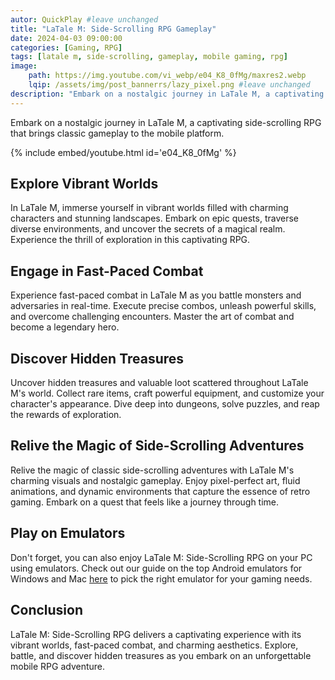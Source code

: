 ```yaml
---
autor: QuickPlay #leave unchanged
title: "LaTale M: Side-Scrolling RPG Gameplay"
date: 2024-04-03 09:00:00
categories: [Gaming, RPG]
tags: [latale m, side-scrolling, gameplay, mobile gaming, rpg]
image: 
    path: https://img.youtube.com/vi_webp/e04_K8_0fMg/maxres2.webp 
    lqip: /assets/img/post_bannerrs/lazy_pixel.png #leave unchanged
description: "Embark on a nostalgic journey in LaTale M, a captivating side-scrolling RPG that brings classic gameplay to the mobile platform. Explore vibrant worlds, engage in fast-paced combat, and discover hidden treasures. Discover its immersive gameplay, charming visuals, and how to relive the magic of side-scrolling adventures."
---
```


Embark on a nostalgic journey in LaTale M, a captivating side-scrolling RPG that brings classic gameplay to the mobile platform.

{% include embed/youtube.html id='e04_K8_0fMg' %}

## Explore Vibrant Worlds
In LaTale M, immerse yourself in vibrant worlds filled with charming characters and stunning landscapes. Embark on epic quests, traverse diverse environments, and uncover the secrets of a magical realm. Experience the thrill of exploration in this captivating RPG.

## Engage in Fast-Paced Combat
Experience fast-paced combat in LaTale M as you battle monsters and adversaries in real-time. Execute precise combos, unleash powerful skills, and overcome challenging encounters. Master the art of combat and become a legendary hero.

## Discover Hidden Treasures
Uncover hidden treasures and valuable loot scattered throughout LaTale M's world. Collect rare items, craft powerful equipment, and customize your character's appearance. Dive deep into dungeons, solve puzzles, and reap the rewards of exploration.

## Relive the Magic of Side-Scrolling Adventures
Relive the magic of classic side-scrolling adventures with LaTale M's charming visuals and nostalgic gameplay. Enjoy pixel-perfect art, fluid animations, and dynamic environments that capture the essence of retro gaming. Embark on a quest that feels like a journey through time.

## Play on Emulators
Don't forget, you can also enjoy LaTale M: Side-Scrolling RPG on your PC using emulators. Check out our guide on the top Android emulators for Windows and Mac [here](https://quickplaymobile.github.io/posts/Top-10-Best-Android-Emulators-for-Windows-and-Mac/) to pick the right emulator for your gaming needs.

## Conclusion
LaTale M: Side-Scrolling RPG delivers a captivating experience with its vibrant worlds, fast-paced combat, and charming aesthetics. Explore, battle, and discover hidden treasures as you embark on an unforgettable mobile RPG adventure.

